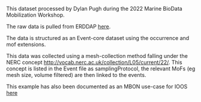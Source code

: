 This dataset processed by Dylan Pugh during the 2022 Marine BioData Mobilization Workshop.

The raw data is pulled from ERDDAP [here](https://www.neracoos.org/erddap/tabledap/WBTS_CFIN_2004_2017.csv).

The data is structured as an Event-core dataset using the occurrence and mof extensions.

This data was collected using a mesh-collection method falling under the NERC concept http://vocab.nerc.ac.uk/collection/L05/current/22/. 
This concept is listed in the Event file as samplingProtocol, the relevant MoFs (eg mesh size, volume filtered) are then linked to the events.

This example has also been documented as an MBON use-case for IOOS [here](https://ioos.github.io/mbon-docs/use-case.html#sending-data-to-obis-usa)
